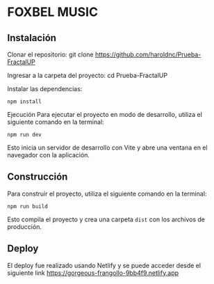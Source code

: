# FOXBEL MUSIC

## Instalación

Clonar el repositorio: git clone https://github.com/haroldnc/Prueba-FractalUP

Ingresar a la carpeta del proyecto: cd Prueba-FractalUP

Instalar las dependencias:

```
npm install
```

Ejecución
Para ejecutar el proyecto en modo de desarrollo, utiliza el siguiente comando en la terminal:

```
npm run dev
```

Esto inicia un servidor de desarrollo con Vite y abre una ventana en el navegador con la aplicación.

## Construcción

Para construir el proyecto, utiliza el siguiente comando en la terminal:

```
npm run build
```

Esto compila el proyecto y crea una carpeta `dist` con los archivos de producción.

## Deploy

El deploy fue realizado usando Netlify y se puede acceder desde el siguiente link https://gorgeous-frangollo-9bb4f9.netlify.app
